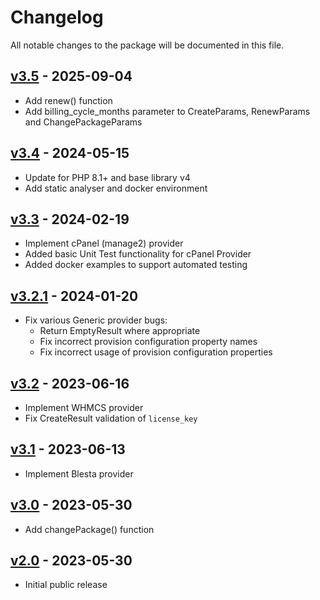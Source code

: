 # Changelog

All notable changes to the package will be documented in this file.

## [v3.5](https://github.com/upmind-automation/provision-provider-software-licenses/releases/tag/v3.5) - 2025-09-04

- Add renew() function
- Add billing_cycle_months parameter to CreateParams, RenewParams and ChangePackageParams

## [v3.4](https://github.com/upmind-automation/provision-provider-software-licenses/releases/tag/v3.4) - 2024-05-15

- Update for PHP 8.1+ and base library v4
- Add static analyser and docker environment

## [v3.3](https://github.com/upmind-automation/provision-provider-software-licenses/releases/tag/v3.3) - 2024-02-19

- Implement cPanel (manage2) provider
- Added basic Unit Test functionality for cPanel Provider
- Added docker examples to support automated testing

## [v3.2.1](https://github.com/upmind-automation/provision-provider-software-licenses/releases/tag/v3.2.1) - 2024-01-20

- Fix various Generic provider bugs:
  - Return EmptyResult where appropriate
  - Fix incorrect provision configuration property names
  - Fix incorrect usage of provision configuration properties

## [v3.2](https://github.com/upmind-automation/provision-provider-software-licenses/releases/tag/v3.2) - 2023-06-16

- Implement WHMCS provider
- Fix CreateResult validation of `license_key`

## [v3.1](https://github.com/upmind-automation/provision-provider-software-licenses/releases/tag/v3.1) - 2023-06-13

- Implement Blesta provider

## [v3.0](https://github.com/upmind-automation/provision-provider-software-licenses/releases/tag/v3.0) - 2023-05-30

- Add changePackage() function

## [v2.0](https://github.com/upmind-automation/provision-provider-software-licenses/releases/tag/v2.0) - 2023-05-30

- Initial public release
